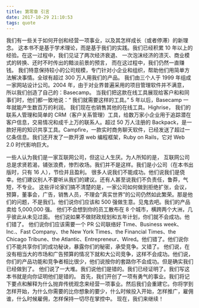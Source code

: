 ```yaml
---
title: 第零章 引言
date: 2017-10-29 21:10:53
tags: quote
---
```



我们有一些关于如何开创和经营一项事业，以及其怎样成长（或者停滞）的新理念。
这本书不是基于学术理论，而是基于我们的实践。我们已经积累 10 年以上的经验。在这一过程中，我们见证了两次经济衰退、 一次泡沫经济的溃灭、商业模式的转换、还时不时传出的黯淡前景的预言， 而在这过程中，我们仍然一直赚钱。
我们特意保持较小的公司规模，专门针对小企业和组织，帮助他们用简单方法解决事情。全球有超过 300 万人用我们的产品。
我们由三个人于 1999 年组成一家网站设计公司。2004 年，由于对业界普遍采用的项目管理软件并不满意， 所以我们创造了自己的：Basecamp。 当我们把这款在线工具展现给客户和和同事们时，他们都一致地说：“ 我们就需要这样的工具。” 5 年以后，Basecamp 一年就能产生数百万的利润。
我们现在也销售其他的在线工具。Highrise， 我们的联系人管理和简单的 CRM（客户关系管理）工具，给数万家小企业用于追踪潜在客户信息，交易情况和成千上万的联系人。超过 50 万人注册的 Backpack，是一款好用的知识共享工具。Campfire，一款实时商务聊天软件，已经发送了超过一亿条信息。我们还开发了一款开源 web 编程框架，Ruby on Rails，它对 Web 2.0 时代影响巨大。
<!--more-->

一些人认为我们是一家互联网公司，但这让人生厌。为人所知的是， 互联网公司总是求贤若渴，铺张浪费，惨烈收场。我们并不是这样。我们是小公司（在本书出版时，只有 16 人），节俭并且盈利。
很多人说我们不能成功。他们说我们是侥幸。他们建议别人不要听从我们的建议。还有人甚至说我们不负责任，鲁莽，气短，不专业。
这些评论家们搞不清楚的是，一家公司如何做到拒绝扩张，会议，预算，董事会，广告，销售人员，不理会“真实世界”的公司仍然如此繁荣。那是他们的问题，不是我们。他们说你们应该和 500 强做生意。见鬼去吧。我们的产品卖给 5,000,000 强。
他们不会想到你的员工散布在 8 个城市，横跨两个大洲，几乎彼此从未见过面。 他们说如果不做财政规划和五年计划，你们就不会成功。他们错了。
他们说你们应该需要一个 PR 公司联络好 Time、Business week、Inc.、Fast Company、the New York Times、the Financial Times、the Chicago Tribune、the Atlantic、Entrepreneur、Wired。他们错了。他们说你们不能共享你们的成功秘诀，暴露你们的秘密，承受竞争。又错了。
他们说，在没有相当大的市场和广告预算的情况下就和大公司竞争，这样不会成功。他们说，你们的产品功能和竞争者相比很少，他们说按你的套路你不会成功。但是确实我们已经做到了。
他们说了一大堆。我们说他们是错的。我们已经证明了。我们写这本书就是向你证明他们是错的。
首先，我们开创了一项有勇气的事业。我们将记下要点和解释为什么抛弃传统观念来经营一项事业。然后我们会重建它。你将学到怎样开始，为什么你需要的比你想象的要少，什么时候投入开始，怎样推广，雇佣谁，什么时候雇佣，怎样保持一切尽在掌控中。
现在，我们来继续！

